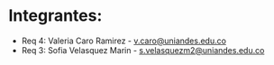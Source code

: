 # Integrantes:
- Req 4: Valeria Caro Ramirez - v.caro@uniandes.edu.co 
- Req 3: Sofia Velasquez Marin - s.velasquezm2@uniandes.edu.co 

